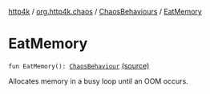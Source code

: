 [http4k](../../index.md) / [org.http4k.chaos](../index.md) / [ChaosBehaviours](index.md) / [EatMemory](./-eat-memory.md)

# EatMemory

`fun EatMemory(): `[`ChaosBehaviour`](../-chaos-behaviour/index.md) [(source)](https://github.com/http4k/http4k/blob/master/http4k-testing-chaos/src/main/kotlin/org/http4k/chaos/ChaosBehaviours.kt#L80)

Allocates memory in a busy loop until an OOM occurs.

